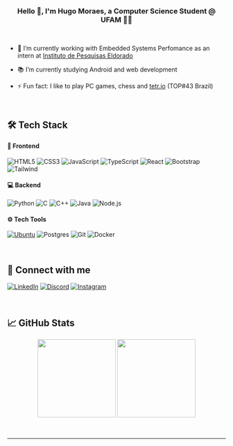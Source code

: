 ### <div align="center">Hello 👋, I'm Hugo Moraes, a Computer Science Student @ UFAM 👨‍💻</div>  

<br/>

- 🚀 I’m currently working with Embedded Systems Perfomance as an intern at [Instituto de Pesquisas Eldorado](https://www.eldorado.org.br/)
  

- 📚 I’m currently studying Android and web development
  

- ⚡ Fun fact: I like to play PC games, chess and [tetr.io](https://ch.tetr.io/u/kronusdelta) (TOP#43 Brazil) 

<br/>  

## 🛠️ Tech Stack

#### 📱 Frontend   
![HTML5](https://img.shields.io/badge/HTML5-E34F26?style=for-the-badge&logo=html5&logoColor=white)
![CSS3](https://img.shields.io/badge/CSS3-1572B6?style=for-the-badge&logo=css3&logoColor=white)
![JavaScript](https://img.shields.io/badge/JavaScript-F7DF1E?style=for-the-badge&logo=javascript&logoColor=black)
![TypeScript](https://img.shields.io/badge/TypeScript-3178C6?style=for-the-badge&logo=typescript&logoColor=fff)
![React](https://img.shields.io/badge/React-20232A?style=for-the-badge&logo=react&logoColor=61DAFB)
![Bootstrap](https://img.shields.io/badge/Bootstrap-7952B3?style=for-the-badge&logo=bootstrap&logoColor=fff)
![Tailwind](https://img.shields.io/badge/Tailwind_CSS-38B2AC?style=for-the-badge&logo=tailwind-css&logoColor=white)

#### 💻 Backend
![Python](https://img.shields.io/badge/Python-3776AB?style=for-the-badge&logo=python&logoColor=white)
![C](https://img.shields.io/badge/C-00599C?style=for-the-badge&logo=c&logoColor=white)
![C++](https://img.shields.io/badge/C%2B%2B-00599C?style=for-the-badge&logo=c%2B%2B&logoColor=white)
![Java](https://img.shields.io/badge/Java-ED8B00?style=for-the-badge&logo=openjdk&logoColor=white)
![Node.js](https://img.shields.io/badge/Node.js-43853D?style=for-the-badge&logo=node.js&logoColor=white)

#### ⚙️ Tech Tools
[![Ubuntu](https://img.shields.io/badge/Ubuntu-E95420?style=for-the-badge&logo=ubuntu&logoColor=white)](#)
![Postgres](https://img.shields.io/badge/Postgres-%23316192.svg?style=for-the-badge&logo=postgresql&logoColor=white)
![Git](https://img.shields.io/badge/GIT-E44C30?style=for-the-badge&logo=git&logoColor=white)
![Docker](https://img.shields.io/badge/Docker-2496ED?style=for-the-badge&logo=docker&logoColor=white)

<br/>

## 📩 Connect with me  
[![LinkedIn](https://custom-icon-badges.demolab.com/badge/LinkedIn-0A66C2?style=for-the-badge&logo=linkedin-white&logoColor=fff)](https://linkedin.com/in/hugomoraesbrasil)
[![Discord](https://img.shields.io/badge/Discord-%235865F2.svg?&style=for-the-badge&logo=discord&logoColor=white)](https://discord.com/users/284083697324523520)
[![Instagram](https://img.shields.io/badge/Instagram-%23E4405F.svg?style=for-the-badge&logo=Instagram&logoColor=white)](https://www.instagram.com/hugomoraes.brasil/)

<br/>  

## 📈 GitHub Stats  

<p align="center">
  <img height="180em" src="https://github-readme-stats.vercel.app/api?username=HugMoraes&show_icons=true&theme=dark&include_all_commits=true" />
  <img height="180em" src="https://github-readme-stats.vercel.app/api/top-langs/?username=HugMoraes&layout=compact&langs_count=8&theme=dark" />
</p>

<br />

----
